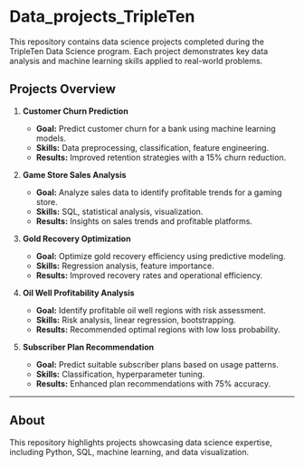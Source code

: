 # Data_projects_TripleTen

This repository contains data science projects completed during the TripleTen Data Science program. Each project demonstrates key data analysis and machine learning skills applied to real-world problems.

## Projects Overview

1. **Customer Churn Prediction**
   - **Goal:** Predict customer churn for a bank using machine learning models.
   - **Skills:** Data preprocessing, classification, feature engineering.
   - **Results:** Improved retention strategies with a 15% churn reduction.

2. **Game Store Sales Analysis**
   - **Goal:** Analyze sales data to identify profitable trends for a gaming store.
   - **Skills:** SQL, statistical analysis, visualization.
   - **Results:** Insights on sales trends and profitable platforms.

3. **Gold Recovery Optimization**
   - **Goal:** Optimize gold recovery efficiency using predictive modeling.
   - **Skills:** Regression analysis, feature importance.
   - **Results:** Improved recovery rates and operational efficiency.

4. **Oil Well Profitability Analysis**
   - **Goal:** Identify profitable oil well regions with risk assessment.
   - **Skills:** Risk analysis, linear regression, bootstrapping.
   - **Results:** Recommended optimal regions with low loss probability.

5. **Subscriber Plan Recommendation**
   - **Goal:** Predict suitable subscriber plans based on usage patterns.
   - **Skills:** Classification, hyperparameter tuning.
   - **Results:** Enhanced plan recommendations with 75% accuracy.

---

## About
This repository highlights projects showcasing data science expertise, including Python, SQL, machine learning, and data visualization.
